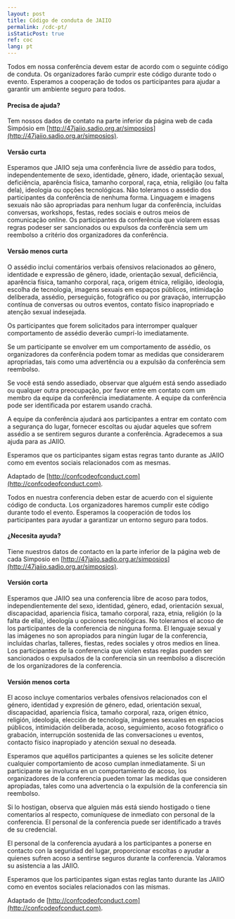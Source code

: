 ```yaml
---
layout: post
title: Código de conduta de JAIIO
permalink: /cdc-pt/
isStaticPost: true
ref: coc
lang: pt
---
```


Todos em nossa conferência devem estar de acordo com o seguinte código de conduta. Os organizadores farão cumprir este código durante todo o evento. Esperamos a cooperação de todos os participantes para ajudar a garantir um ambiente seguro para todos.

#### Precisa de ajuda?

Tem nossos dados de contato na parte inferior da página web de cada Simpósio em [http://47jaiio.sadio.org.ar/simposios](http://47jaiio.sadio.org.ar/simposios).

#### Versão curta

Esperamos que JAIIO seja uma conferência livre de assédio para todos, independentemente de sexo, identidade, gênero, idade, orientação sexual, deficiência, aparência física, tamanho corporal, raça, etnia, religião (ou falta dela), ideologia ou opções tecnológicas. Não toleramos o assédio dos participantes da conferência de nenhuma forma. Linguagem e imagens sexuais não são apropriadas para nenhum lugar da conferência, incluídas conversas, workshops, festas, redes sociais e outros meios de comunicação online. Os participantes da conferência que violarem essas regras podeser ser sancionados ou expulsos da conferência sem um reembolso a critério dos organizadores da conferência.

#### Versão menos curta

O assédio inclui comentários verbais ofensivos relacionados ao gênero, identidade e expressão de gênero, idade, orientação sexual, deficiência, aparência física, tamanho corporal, raça, origem étnica, religião, ideologia, escolha de tecnologia, imagens sexuais em espaços públicos, intimidação deliberada, assédio, perseguição, fotográfico ou por gravação, interrupção contínua de conversas ou outros eventos, contato físico inapropriado e atenção sexual indesejada.

Os participantes que forem solicitados para interromper qualquer comportamento de assédio deverão cumprí-lo imediatamente.

Se um participante se envolver em um comportamento de assédio, os organizadores da conferência podem tomar as medidas que considerarem apropriadas, tais como uma advertência ou a expulsão da conferência sem reembolso.

Se você está sendo assediado, observar que alguém está sendo assediado ou qualquer outra preocupação, por favor entre em contato com um membro da equipe da conferência imediatamente. A equipe da conferência pode ser identificada por estarem usando crachá.

A equipe da conferência ajudará aos participantes a entrar em contato com a segurança do lugar, fornecer escoltas ou ajudar aqueles que sofrem assédio a se sentirem seguros durante a conferência. Agradecemos a sua ajuda para as JAIIO.

Esperamos que os participantes sigam estas regras tanto durante as JAIIO como em eventos sociais relacionados com as mesmas.

Adaptado de [http://confcodeofconduct.com](http://confcodeofconduct.com).






Todos en nuestra conferencia deben estar de acuerdo con el siguiente código de conducta. Los organizadores haremos cumplir este código durante todo el evento. Esperamos la cooperación de todos los participantes para ayudar a garantizar un entorno seguro para todos.

#### ¿Necesita ayuda?

Tiene nuestros datos de contacto en la parte inferior de la página web de cada Simposio en [http://47jaiio.sadio.org.ar/simposios](http://47jaiio.sadio.org.ar/simposios).

#### Versión corta

Esperamos que JAIIO sea una conferencia libre de acoso para todos, independientemente del sexo, identidad, género, edad, orientación sexual, discapacidad, apariencia física, tamaño corporal, raza, etnia, religión (o la falta de ella), ideología u opciones tecnológicas. No toleramos el acoso de los participantes de la conferencia de ninguna forma. El lenguaje sexual y las imágenes no son apropiados para ningún lugar de la conferencia, incluídas charlas, talleres, fiestas, redes sociales y otros medios en línea. Los participantes de la conferencia que violen estas reglas pueden ser sancionados o expulsados ​​de la conferencia sin un reembolso a discreción de los organizadores de la conferencia.

#### Versión menos corta

El acoso incluye comentarios verbales ofensivos relacionados con el género, identidad y expresión de género, edad, orientación sexual, discapacidad, apariencia física, tamaño corporal, raza, origen étnico, religión, ideología, elección de tecnología, imágenes sexuales en espacios públicos, intimidación deliberada, acoso, seguimiento, acoso fotográfico o grabación, interrupción sostenida de las conversaciones u eventos, contacto físico inapropiado y atención sexual no deseada.

Esperamos que aquéllos participantes a quienes se les solicite detener cualquier comportamiento de acoso cumplan inmediatamente.
Si un participante se involucra en un comportamiento de acoso, los organizadores de la conferencia pueden tomar las medidas que consideren apropiadas, tales como una advertencia o la expulsión de la conferencia sin reembolso.

Si lo hostigan, observa que alguien más está siendo hostigado o tiene comentarios al respecto, comuníquese de inmediato con personal de la conferencia. El personal de la conferencia puede ser identificado a través de su credencial.

El personal de la conferencia ayudará a los participantes a ponerse en contacto con la seguridad del lugar, proporcionar escoltas o ayudar a quienes sufren acoso a sentirse seguros durante la conferencia. Valoramos su asistencia a las JAIIO.

Esperamos que los participantes sigan estas reglas tanto durante las JAIIO como en eventos sociales relacionados con las mismas.

Adaptado de [http://confcodeofconduct.com](http://confcodeofconduct.com).